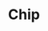 ---
title: Chip
tags: ["chip", "integrated circuit", "electronic", "semiconductor", "technology", "microchip", "circuitry"]
icon: chip
svg: '<svg xmlns="http://www.w3.org/2000/svg" width="24" height="24" fill="none" viewBox="0 0 24 24" stroke-width="1.5" stroke-linecap="round" stroke-linejoin="round" stroke="currentColor"><path d="M17 3H7a1 1 0 0 0-1 1v16a1 1 0 0 0 1 1h10a1 1 0 0 0 1-1V4a1 1 0 0 0-1-1ZM6 6H3m3 4H3m3 4H3m3 4H3M21 6h-3m3 4h-3m3 4h-3m3 4h-3"/></svg>'
---